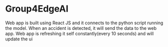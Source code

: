 # Group4EdgeAI

Web app is built using React JS and it connects to the python script running the model.
When an accident is detected, it will send the data to the web app.
Web app is refreshing it self constantly(every 10 seconds) and will update the ui
